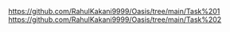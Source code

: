 https://github.com/RahulKakani9999/Oasis/tree/main/Task%201
https://github.com/RahulKakani9999/Oasis/tree/main/Task%202
